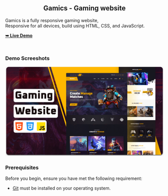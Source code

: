 

  <h2 align="center">Gamics - Gaming website</h2>

  Gamics is a fully responsive gaming website, <br />Responsive for all devices, build using HTML, CSS, and JavaScript.

  <a href="https://codewithsadee.github.io/gamics/"><strong>➥ Live Demo</strong></a>

</div>

<br />

### Demo Screeshots

![Gamics Desktop Demo](./readme-images/desktop.png "Desktop Demo")

### Prerequisites

Before you begin, ensure you have met the following requirement:

* [Git](https://git-scm.com/downloads "Download Git") must be installed on your operating system.



